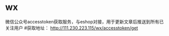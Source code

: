# wx
微信公众号accesstoken获取服务，与eshop对接，用于更新文章后推送到所有已关注用户
#获取地址：
http://111.230.223.115/wx/accesstoken/get